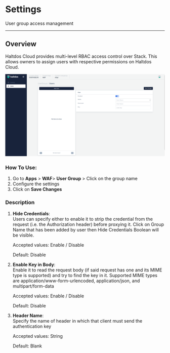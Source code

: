 # Settings
User group access management 

---

## Overview

Haltdos Cloud provides multi-level RBAC access control over Stack. This allows owners to assign users with respective permissions on Haltdos Cloud.

![User Group](/img/waf/v7/docs/UsergroupUser.png)

### How To Use:
1. Go to **Apps** > **WAF**> **User Group** > Click on the group name
2. Configure the settings
3. Click on **Save Changes**

### Description

1. **Hide Credentials**:  
Users can specify either to enable it to strip the credential from the request (i.e. the Authorization header) before proxying it. Click on Group Name that has been added by user then Hide Credentials Boolean will be visible.

    Accepted values: Enable / Disable

    Default: Disable 

1. **Enable Key in Body**:  
Enable it to read the request body (if said request has one and its MIME type is supported) and try to find the key in it. Supported MIME types are application/www-form-urlencoded, application/json, and multipart/form-data

    Accepted values: Enable / Disable

    Default: Disable 

1. **Header Name**:  
Specify the name of header in which that client must send the authentication key

    Accepted values: String

    Default: Blank 
    


